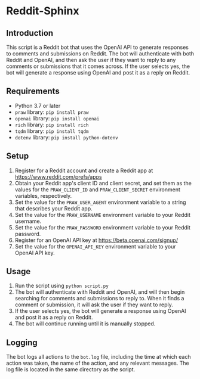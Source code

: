 # Reddit-Sphinx

## Introduction
This script is a Reddit bot that uses the OpenAI API to generate responses to comments and submissions on Reddit. The bot will authenticate with both Reddit and OpenAI, and then ask the user if they want to reply to any comments or submissions that it comes across. If the user selects yes, the bot will generate a response using OpenAI and post it as a reply on Reddit.

## Requirements
- Python 3.7 or later
- `praw` library: `pip install praw`
- `openai` library: `pip install openai`
- `rich` library: `pip install rich`
- `tqdm` library: `pip install tqdm`
- `dotenv` library: `pip install python-dotenv`

## Setup
1. Register for a Reddit account and create a Reddit app at https://www.reddit.com/prefs/apps
2. Obtain your Reddit app's client ID and client secret, and set them as the values for the `PRAW_CLIENT_ID` and `PRAW_CLIENT_SECRET` environment variables, respectively.
3. Set the value for the `PRAW_USER_AGENT` environment variable to a string that describes your Reddit app.
4. Set the value for the `PRAW_USERNAME` environment variable to your Reddit username.
5. Set the value for the `PRAW_PASSWORD` environment variable to your Reddit password.
6. Register for an OpenAI API key at https://beta.openai.com/signup/
7. Set the value for the `OPENAI_API_KEY` environment variable to your OpenAI API key.

## Usage
1. Run the script using `python script.py`
2. The bot will authenticate with Reddit and OpenAI, and will then begin searching for comments and submissions to reply to. When it finds a comment or submission, it will ask the user if they want to reply.
3. If the user selects yes, the bot will generate a response using OpenAI and post it as a reply on Reddit.
4. The bot will continue running until it is manually stopped.

## Logging
The bot logs all actions to the `bot.log` file, including the time at which each action was taken, the name of the action, and any relevant messages. The log file is located in the same directory as the script.
